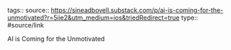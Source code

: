 tags::
source:: https://sineadbovell.substack.com/p/ai-is-coming-for-the-unmotivated?r=5iie2&utm_medium=ios&triedRedirect=true
type:: #source/link

AI is Coming for the Unmotivated

